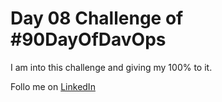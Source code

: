 # Day 08 Challenge of #90DayOfDavOps

I am into this challenge and giving my 100% to it.

Follo me on [LinkedIn](https://www.linkedin.com/in/sonineelp/)
